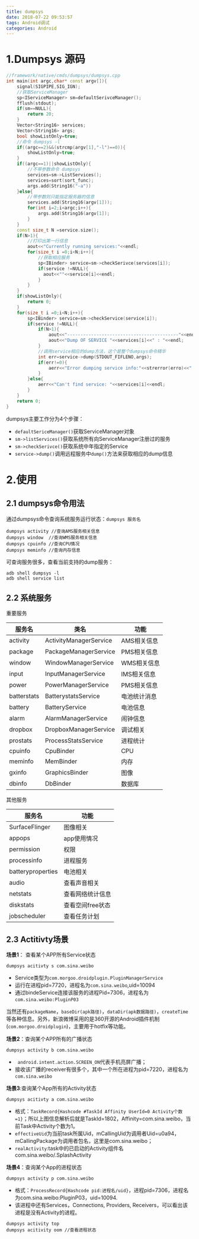 ```yaml
---
title: dumpsys
date: 2018-07-22 09:53:57
tags: Android调试
categories: Android
---
```


# 1.Dumpsys 源码

```cpp
//framework/native/cmds/dumpsys/dumpsys.cpp
int main(int argc,char* const argv[]){
    signal(SIGPIPE,SIG_IGN);
    //获取ServiceManager
    sp<IServiceManager> sm=defaultSerivceManager();
    fflush(stdout);
    if(sm==NULL){
        return 20;
    }
    Vector<String16> services;
    Vector<String16> args;
    bool showListOnly=true;
    //命令 dumpsys -l 
    if((argc==2)&&(strcmp(argv[1],"-l")==0)){
        showListOnly=true;
    }
    if((argc==1)||showListOnly){
        //不带参数命令 dumpsys
        services=sm->ListServices();
        services=sort(sort_func);
        args.add(String16("-a"))
    }else{
        //带参数则只能指定服务器的信息
        services.add(String16(argv[1]));
        for(int i=2;i<argc;i++){
            args.add(String16(argv[1]);
        }
    }
    const size_t N =service.size();
    if(N>1){
        //打印出第一行信息
        aout<<"Currently running services:"<<endl;
        for(size_t i =0;i<N;i++){
            //获取相应服务
            sp<IBinder> service=sm->checkSerivce(services[i]);
            if(service !=NULL){
              aout<<""<<service[i]<<endl;  
            }
        }
    }
    if(showListOnly){
        return 0;
    }
    for(size_t i =0;i<N;i++){
        sp<IBinder> service=sm->checkService(service[i]);
        if(service !=NULL){
            if(N>1){
                aout<<"------------------------------------------"<<endl;
                aout<<"Dump OF SERVICE "<<services[i]<<" : "<<endl;
            }
            //调用service相应的dump方法，这个是整个dumpsys命令精华
            int err=service->dump(STDOUT_FIFLENO,args);
            if(err!=0){
                aerr<<"Error dumping service info:"<<strerror(erro)<<" )"<<endl;
            }
        }else{
            aerr<<"Can't find service: "<<services[i]<<endl;
        }
    }
    return 0;
}
```

dumpsys主要工作分为4个步骤：

* `defaultSericeManager()`获取ServiceManager对象
* `sm->listServices()`获取系统所有向ServiceManager注册过的服务
* `sm->checkSerivce()`获取系统中年指定的Service
* `service->dump()`调用远程服务中`dump()`方法来获取相应的dump信息


# 2.使用
## 2.1 dumpsys命令用法
通过dumpsys命令查询系统服务运行状态：`dumpsys 服务名`

```
dumpsys activity //查询AMS服务相关信息
dumpsys window  //查询WMS服务相关信息
dumpsys cpuinfo //查询CPU情况
dumpsys meminfo //查询内存信息
```
可查询服务很多，查看当前支持的dump服务：

```
adb shell dumpsys -l
adb shell service list
```

## 2.2 系统服务

重要服务

|服务名|类名|功能|
|--|--|--|
|activity|ActivityManagerService|AMS相关信息|
|package|PackageManagerService|PMS相关信息|
|window|WindowManagerService|WMS相关信息|
|input|InputManagerService|IMS相关信息|
|power|PowerManagerService|PMS相关信息|
|batterstats|BatterystatsService|电池统计消息|
|battery|BatteryService|电池信息|
|alarm|AlarmManagerService|闹钟信息|
|dropbox|DropboxManagerService|调试相关|
|prostats|ProcessStatsService|进程统计|
|cpuinfo|CpuBinder|CPU|
|meminfo|MemBinder|内存|
|gxinfo|GraphicsBinder|图像|
|dbinfo|DbBinder|数据库|


其他服务

|服务名|功能|
|--|--|
|SurfaceFlinger|图像相关|
|appops|app使用情况|
|permission|权限|
|processinfo|进程服务|
|batteryproperties|电池相关|
|audio|查看声音相关|
|netstats|查看网络统计信息|
|diskstats|查看空间free状态|
|jobscheduler|查看任务计划|


## 2.3 Actitivty场景

**场景1**： 查看某个APP所有Service状态

```
dumpsys acitivty s com.sina.weibo
```

* Service类型为`com.morgoo.droidplugin.PluginManagerService`
* 运行在进程pid=7720，进程名为`com.sina.weibo`,uid=10094
* 通过bindeService连接该服务的进程Pid=7306，进程名为`com.sina.weibo:PluginP03`

当然还有`packageName`，`baseDir(apk路径)`，`dataDir(apk数据路径)`，`createTime`等各种信息。另外，新浪微博采用的是360开源的Android插件机制(`com.morgoo.droidplugin`)，主要用于hotfix等功能。

**场景2**：查询某个APP所有的广播状态

```
dumpsys activity b com.sina.weibo
```

* ` android.intent.action.SCREEN_ON`代表手机亮屏广播；
* 接收该广播的receiver有很多个，其中一个所在进程为pid=7220，进程名为`com.sina.weibo`

**场景3**:查询某个App所有的Activity状态

```
dumpsys acitivty a com.sina.weibo
```

* 格式：`TaskRecord{Hashcode #TaskId Affinity UserId=0 Activity个数=1}`；所以上图信息解析后就是TaskId=1802，Affinity=com.sina.weibo，当前Task中Activity个数为1。
* `effectiveUid`为当前task所属Uid，mCallingUid为调用者Uid=u0a94，mCallingPackage为调用者包名，这里是com.sina.weibo；
* `realActivity`:task中的已启动的Activity组件名com.sina.weibo/.SplashActivity

**场景4**：查询某个App的进程状态

```
dumpsys activity p com.sina.weibo
```
* 格式：`ProcessRecord{Hashcode pid:进程名/uid}`，进程pid=7306，进程名为com.sina.weibo:PluginP03，uid=10094.
* 该进程中还有Services，Connections, Providers, Receivers，可以看出该进程是没有Activity的进程。

```
dumpsys activity top
dumpsys acitivity oom //查看进程状态
```
